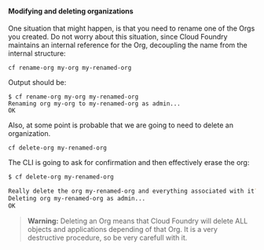 #### Modifying and deleting organizations

One situation that might happen, is that you need to rename one of the Orgs you created. Do not worry about this situation, since Cloud Foundry maintains an internal reference for the Org, decoupling the name from the internal structure:

```
cf rename-org my-org my-renamed-org
```

Output should be:

```
$ cf rename-org my-org my-renamed-org
Renaming org my-org to my-renamed-org as admin...
OK
```

Also, at some point is probable that we are going to need to delete an organization.

```
cf delete-org my-renamed-org
```

The CLI is going to ask for confirmation and then effectively erase the org:

```sh
$ cf delete-org my-renamed-org

Really delete the org my-renamed-org and everything associated with it?> yes
Deleting org my-renamed-org as admin...
OK
```
>**Warning:** Deleting an Org means that Cloud Foundry will delete ALL objects and applications depending of that Org. It is a very destructive procedure, so be very carefull with it.
>
